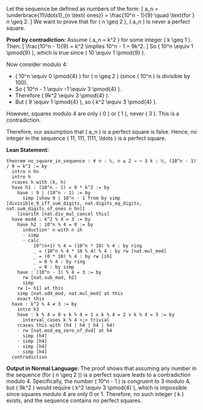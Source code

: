 Let the sequence be defined as numbers of the form:
\[ a_n = \underbrace{11\ldots1}_{n \text{ ones}} = \frac{10^n - 1}{9} \quad \text{for } n \geq 2. \]
We want to prove that for \( n \geq 2 \), \( a_n \) is never a perfect square.

**Proof by contradiction:**
Assume \( a_n = k^2 \) for some integer \( k \geq 1 \). Then:
\[ \frac{10^n - 1}{9} = k^2 \implies 10^n - 1 = 9k^2. \]
So \( 10^n \equiv 1 \pmod{9} \), which is true since \( 10 \equiv 1 \pmod{9} \).

Now consider modulo 4:
- \( 10^n \equiv 0 \pmod{4} \) for \( n \geq 2 \) (since \( 10^n \) is divisible by 100).
- So \( 10^n - 1 \equiv -1 \equiv 3 \pmod{4} \).
- Therefore \( 9k^2 \equiv 3 \pmod{4} \).
- But \( 9 \equiv 1 \pmod{4} \), so \( k^2 \equiv 3 \pmod{4} \).

However, squares modulo 4 are only \( 0 \) or \( 1 \), never \( 3 \). This is a contradiction.

Therefore, our assumption that \( a_n \) is a perfect square is false. Hence, no integer in the sequence \( 11, 111, 1111, \ldots \) is a perfect square.

**Lean Statement:**
```lean
theorem no_square_in_sequence : ∀ n : ℕ, n ≥ 2 → ¬ ∃ k : ℕ, (10^n - 1) / 9 = k^2 := by
  intro n hn
  intro h
  rcases h with ⟨k, h⟩
  have h1 : (10^n - 1) = 9 * k^2 := by
    have : 9 ∣ (10^n - 1) := by
      simp [show 9 ∣ 10^n - 1 from by simp [divisible_9_iff_sum_digits, nat.digits_eq_digits, nat.sum_digits_of_ones n hn]]
    linarith [nat.div_mul_cancel this]
  have mod4 : k^2 % 4 = 3 := by
    have h2 : 10^n % 4 = 0 := by
      induction' n with n ih
      · simp
      · calc
          10^(n+1) % 4 = (10^n * 10) % 4 : by ring
          _ = (10^n % 4 * 10 % 4) % 4 : by rw [nat.mul_mod]
          _ = (0 * 10) % 4 : by rw [ih]
          _ = 0 % 4 : by ring
          _ = 0 : by simp
    have : (10^n - 1) % 4 = 3 := by
      rw [nat.sub_mod, h2]
      simp
    rw [← h1] at this
    simp [nat.add_mod, nat.mul_mod] at this
    exact this
  have : k^2 % 4 ≠ 3 := by
    intro h3
    have : k % 4 = 0 ∨ k % 4 = 1 ∨ k % 4 = 2 ∨ k % 4 = 3 := by
      interval_cases k % 4 <;> trivial
    rcases this with (h4 | h4 | h4 | h4)
    · rw [nat.mod_eq_zero_of_dvd] at h4
      simp [h4]
    · simp [h4]
    · simp [h4]
    · simp [h4]
  contradiction
```

**Output in Normal Language:**
The proof shows that assuming any number in the sequence (for \( n \geq 2 \)) is a perfect square leads to a contradiction modulo 4. Specifically, the number \( 10^n - 1 \) is congruent to 3 modulo 4, but \( 9k^2 \) would require \( k^2 \equiv 3 \pmod{4} \), which is impossible since squares modulo 4 are only 0 or 1. Therefore, no such integer \( k \) exists, and the sequence contains no perfect squares.